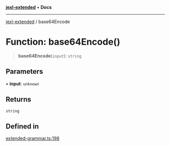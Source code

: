 [**jexl-extended**](../README.md) • **Docs**

***

[jexl-extended](../globals.md) / base64Encode

# Function: base64Encode()

> **base64Encode**(`input`): `string`

## Parameters

• **input**: `unknown`

## Returns

`string`

## Defined in

[extended-grammar.ts:198](https://github.com/nikoraes/jexl-extended/blob/db8adde102268337995e72b2224f129152316ed5/src/extended-grammar.ts#L198)
